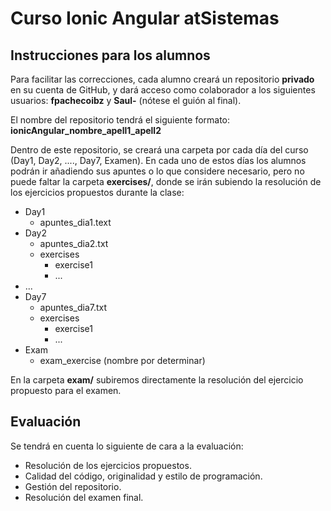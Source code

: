 # Curso Ionic Angular atSistemas

## Instrucciones para los alumnos

Para facilitar las correcciones, cada alumno creará un repositorio **privado** en su cuenta de GitHub, y dará acceso como colaborador a los siguientes usuarios: **fpachecoibz** y **Saul-** (nótese el guión al final).

El nombre del repositorio tendrá el siguiente formato: **ionicAngular_nombre_apell1_apell2**

Dentro de este repositorio, se creará una carpeta por cada día del curso (Day1, Day2, ...., Day7, Examen). En cada uno de estos días los alumnos podrán ir añadiendo sus apuntes o lo que considere necesario, pero no puede faltar la carpeta **exercises/**, donde se irán subiendo la resolución de los ejercicios propuestos durante la clase:

- Day1
    - apuntes_dia1.text
- Day2
    - apuntes_dia2.txt
    - exercises
        - exercise1
        - ...
- ...
- Day7
    - apuntes_dia7.txt
    - exercises
        - exercise1
        - ...
- Exam
    - exam_exercise (nombre por determinar)

En la carpeta **exam/** subiremos directamente la resolución del ejercicio propuesto para el examen.

## Evaluación ##

Se tendrá en cuenta lo siguiente de cara a la evaluación:

- Resolución de los ejercicios propuestos.
- Calidad del código, originalidad y estilo de programación.
- Gestión del repositorio.
- Resolución del examen final.
